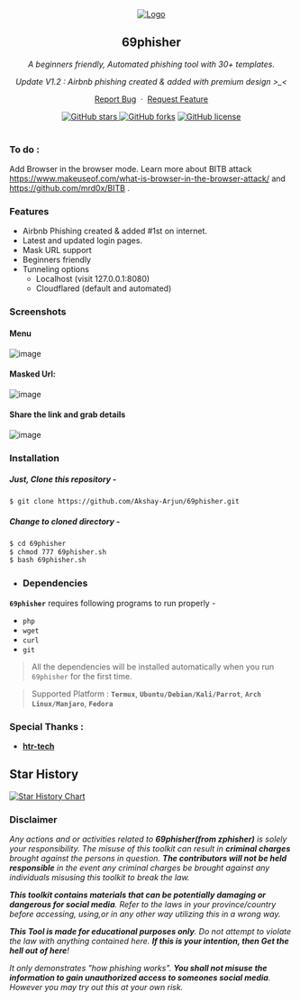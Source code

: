 <div align="center">
  <a href="https://github.com/Akshay-Arjun/69phisher">
    <img src="./logo.png" alt="Logo" >
  </a>

<h2 align="center">69phisher</h2>

  <p><i>A beginners friendly, Automated phishing tool with 30+ templates.</i></p>
  <p><i> Update V1.2 : Airbnb phishing created & added with premium design >_< </i></p>
  <p align="center">
    <a href="https://github.com/Akshay-Arjun/69phisher/issues/new?assignees=&labels=bug&title=Report Bug">Report Bug</a>
    &nbsp;·&nbsp;
    <a href="https://github.com/Akshay-Arjun/69phisher/issues/new?assignees=&labels=&template=feature_request.md&title=">Request Feature</a>
  </p>
  <a href="https://github.com/Akshay-Arjun/69phisher/stargazers"><img alt="GitHub stars" src="https://img.shields.io/github/stars/Akshay-Arjun/69phisher">
  <a href="https://github.com/Akshay-Arjun/69phisher/network"><img alt="GitHub forks" src="https://img.shields.io/github/forks/Akshay-Arjun/69phisher"></a>
  <a href="https://github.com/Akshay-Arjun/69phisher/blob/main/LICENSE"><img alt="GitHub license" src="https://img.shields.io/github/license/Akshay-Arjun/69phisher"></a>
  <br/>
</div>
<br />


### To do :
Add Browser in the browser mode. Learn more about BITB attack https://www.makeuseof.com/what-is-browser-in-the-browser-attack/ and https://github.com/mrd0x/BITB .

### Features

- Airbnb Phishing created & added #1st on internet.
- Latest and updated login pages.
- Mask URL support 
- Beginners friendly
- Tunneling options
  - Localhost (visit 127.0.0.1:8080)
  - Cloudflared (default and automated)

### Screenshots 
#### Menu
![image](https://user-images.githubusercontent.com/68991993/209860283-13d3af06-7658-4216-93a5-478fbebe8259.png)

#### Masked Url:
![image](https://user-images.githubusercontent.com/68991993/209860342-6e9727c9-d940-4e05-b870-e61114c5ab64.png)
#### Share the link and grab details
![image](https://user-images.githubusercontent.com/68991993/209860605-5bf5b052-b05d-4780-9217-4350398cfc11.png)



### Installation

##### Just, Clone this repository -
```sh
$ git clone https://github.com/Akshay-Arjun/69phisher.git
```

##### Change to cloned directory -
```sh
$ cd 69phisher
$ chmod 777 69phisher.sh
$ bash 69phisher.sh
```
- ### Dependencies

**`69phisher`** requires following programs to run properly - 
- `php`
- `wget`
- `curl`
- `git`

> All the dependencies will be installed automatically when you run `69phisher` for the first time.

> Supported Platform : **`Termux`**, **`Ubuntu/Debian/Kali/Parrot`**, **`Arch Linux/Manjaro`**, **`Fedora`**
### Special Thanks :

- [**htr-tech**](https://github.com/htr-tech)

## Star History

[![Star History Chart](https://api.star-history.com/svg?repos=Akshay-Arjun/69phisher&type=Date)](https://star-history.com/#Akshay-Arjun/69phisher&Date)

### Disclaimer

<i>Any actions and or activities related to <b>69phisher(from zphisher)</b> is solely your responsibility. The misuse of this toolkit can result in <b>criminal charges</b> brought against the persons in question. <b>The contributors will not be held responsible</b> in the event any criminal charges be brought against any individuals misusing this toolkit to break the law.

<b>This toolkit contains materials that can be potentially damaging or dangerous for social media</b>. Refer to the laws in your province/country before accessing, using,or in any other way utilizing this in a wrong way.

<b>This Tool is made for educational purposes only</b>. Do not attempt to violate the law with anything contained here. <b>If this is your intention, then Get the hell out of here</b>!

It only demonstrates "how phishing works". <b>You shall not misuse the information to gain unauthorized access to someones social media</b>. However you may try out this at your own risk.</i>

##


